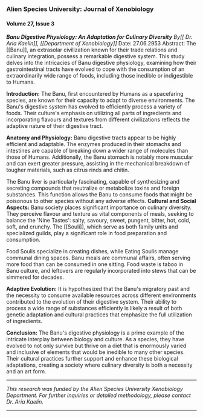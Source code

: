### Alien Species University: Journal of Xenobiology

#### Volume 27, Issue 3
***Banu Digestive Physiology: An Adaptation for Culinary Diversity***
*By[[ Dr. Aria Kaelin]], [[Department of Xenobiology]]* 
Date: 27.06.2953
Abstract:
The [[Banu]], an extrasolar civilization known for their trade relations and culinary integration, possess a remarkable digestive system. This study delves into the intricacies of Banu digestive physiology, examining how their gastrointestinal tracts have evolved to cope with the consumption of an extraordinarily wide range of foods, including those inedible or indigestible to Humans.

**Introduction:**
The Banu, first encountered by Humans as a spacefaring species, are known for their capacity to adapt to diverse environments. The Banu's digestive system has evolved to efficiently process a variety of foods. Their culture's emphasis on utilizing all parts of ingredients and incorporating flavours and textures from different civilizations reflects the adaptive nature of their digestive tract.

**Anatomy and Physiology:**
Banu digestive tracts appear to be highly efficient and adaptable. The enzymes produced in their stomachs and intestines are capable of breaking down a wider range of molecules than those of Humans. Additionally, the Banu stomach is notably more muscular and can exert greater pressure, assisting in the mechanical breakdown of tougher materials, such as citrus rinds and chitin.

The Banu liver is particularly fascinating, capable of synthesizing and secreting compounds that neutralize or metabolize toxins and foreign substances. This function allows the Banu to consume foods that might be poisonous to other species without any adverse effects.
**Cultural and Social Aspects:**
Banu society places significant importance on culinary diversity. They perceive flavour and texture as vital components of meals, seeking to balance the 'Nine Tastes': salty, savoury, sweet, pungent, bitter, hot, cold, soft, and crunchy. The [[Souli]], which serve as both family units and specialized guilds, play a significant role in food preparation and consumption.

Food Soulis specialize in creating dishes, while Eating Soulis manage communal dining spaces. Banu meals are communal affairs, often serving more food than can be consumed in one sitting. Food waste is taboo in Banu culture, and leftovers are regularly incorporated into stews that can be simmered for decades.

**Adaptive Evolution:**
It is hypothesized that the Banu's migratory past and the necessity to consume available resources across different environments contributed to the evolution of their digestive system. Their ability to process a wide range of substances efficiently is likely a result of both genetic adaptation and cultural practices that emphasize the full utilization of ingredients.

**Conclusion:**
The Banu's digestive physiology is a prime example of the intricate interplay between biology and culture. As a species, they have evolved to not only survive but thrive on a diet that is enormously varied and inclusive of elements that would be inedible to many other species. Their cultural practices further support and enhance these biological adaptations, creating a society where culinary diversity is both a necessity and an art form.

---

*This research was funded by the Alien Species University Xenobiology Department. For further inquiries or detailed methodology, please contact Dr. Aria Kaelin.*

---